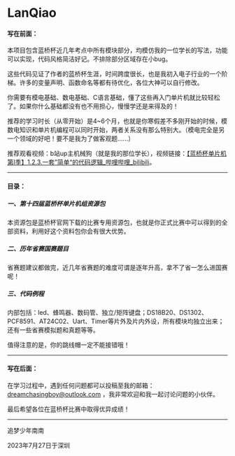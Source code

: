 # LanQiao
#### 写在前面：

本项目包含蓝桥杯近几年考点中所有模块部分，均模仿我的一位学长的写法，功能可以实现，代码风格简洁好记。不排除部分区域存在小bug。

这些代码见证了作者的蓝桥杯生涯，时间跨度很长，也是我初入电子行业的一个阶梯。许多的变量声明、函数命名等都有待优化，各位大神可以自行修改。

你需要有模电基础、数电基础、C语言基础，懂了这些再入门单片机就比较轻松了。如果你什么基础都没有也不用担心，慢慢学还是来得及的！

推荐的学习时长（从零开始）是4~6个月，也就是你寒假差不多刚开始的时候，模数电知识和单片机编程可以同时开始，两者关系没有那么特别大。（模电完全是另一个领域的好吧！要不是我为了做客观题......）

推荐观看视频：b站up主机械狗（就是我的那位学长），视频链接：[【蓝桥杯单片机 第I季】1.2.3.一套”简单“的代码逻辑_哔哩哔哩_bilibili](https://www.bilibili.com/video/BV1hb4y1X7CN/?spm_id_from=333.999.0.0)。

------

#### 目录：

##### 一、第十四届蓝桥杯单片机组资源包

本资源包是蓝桥杯官网下载的比赛专用资源包，也就是你正式比赛中可以得到的全部资料，利用好这个资料包你会有很大优势。

##### 二、历年省赛国赛题目

省赛题建议都做完，近几年省赛题的难度可谓是逐年升高，拿不了省一怎么进国赛呢！

##### 三、代码例程

内部包括：led、蜂鸣器、数码管、独立/矩阵键盘；DS18B20、DS1302、PCF8591、AT24C02、Uart、Timer等片外及片内外设，所有模块均独立出来；还有一些省赛模拟题和真题等等。

值得注意的是，你的跳线帽一定不能接错哦！

------

#### 写在后面：

在学习过程中，遇到任何问题都可以投稿至我的邮箱：dreamchasingboy@outlook.com ，我非常欢迎和我一起讨论问题的小伙伴。

最后希望各位在蓝桥杯比赛中取得优异成绩！

------

追梦少年南南

2023年7月27日于深圳

